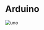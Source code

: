 # Arduino

![uno](https://cloud.githubusercontent.com/assets/265805/12033705/ccd8e470-ae2e-11e5-981b-e6210a37593a.jpg)
